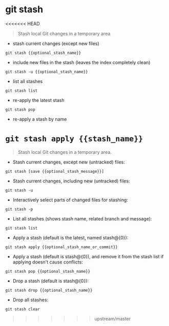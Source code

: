 # git stash

<<<<<<< HEAD
> Stash local Git changes in a temporary area

- stash current changes (except new files)

`git stash {{optional_stash_name}}`

- include new files in the stash (leaves the index completely clean)

`git stash -u {{optional_stash_name}}`

- list all stashes

`git stash list`

- re-apply the latest stash

`git stash pop`

- re-apply a stash by name

`git stash apply {{stash_name}}`
=======
> Stash local Git changes in a temporary area.

- Stash current changes, except new (untracked) files:

`git stash [save {{optional_stash_message}}]`

- Stash current changes, including new (untracked) files:

`git stash -u`

- Interactively select parts of changed files for stashing:

`git stash -p`

- List all stashes (shows stash name, related branch and message):

`git stash list`

- Apply a stash (default is the latest, named stash@{0}):

`git stash apply {{optional_stash_name_or_commit}}`

- Apply a stash (default is stash@{0}), and remove it from the stash list if applying doesn't cause conflicts:

`git stash pop {{optional_stash_name}}`

- Drop a stash (default is stash@{0}):

`git stash drop {{optional_stash_name}}`

- Drop all stashes:

`git stash clear`
>>>>>>> upstream/master
